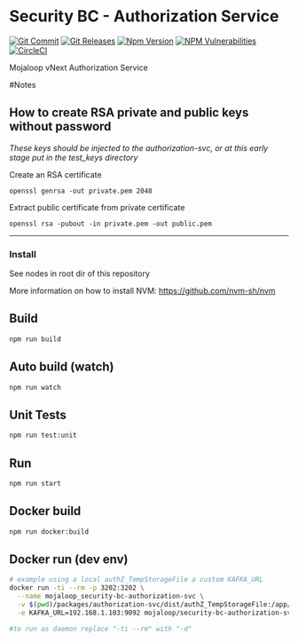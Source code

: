 # Security BC - Authorization Service

[![Git Commit](https://img.shields.io/github/last-commit/mojaloop/security-bc.svg?style=flat)](https://github.com/mojaloop/security-bc/commits/master)
[![Git Releases](https://img.shields.io/github/release/mojaloop/security-bc.svg?style=flat)](https://github.com/mojaloop/security-bc/releases)
[![Npm Version](https://img.shields.io/npm/v/@mojaloop-poc/security-bc.svg?style=flat)](https://www.npmjs.com/package/@mojaloop-poc/security-bc)
[![NPM Vulnerabilities](https://img.shields.io/snyk/vulnerabilities/npm/@mojaloop/security-bc.svg?style=flat)](https://www.npmjs.com/package/@mojaloop-poc/security-bc)
[![CircleCI](https://circleci.com/gh/mojaloop/security-bc.svg?style=svg)](https://circleci.com/gh/mojaloop/security-bc)

Mojaloop vNext Authorization Service


#Notes

## How to create RSA private and public keys without password

*These keys should be injected to the authorization-svc, or at this early stage put in the test_keys directory*

Create an RSA certificate

`openssl genrsa -out private.pem 2048`

Extract public certificate from private certificate

`openssl rsa -pubout -in private.pem -out public.pem`

---

### Install
See nodes in root dir of this repository

More information on how to install NVM: https://github.com/nvm-sh/nvm

## Build

```bash
npm run build
```

## Auto build (watch)

```bash
npm run watch
```

## Unit Tests

```bash
npm run test:unit
```


## Run

```bash
npm run start
```

## Docker build
```bash
npm run docker:build
```

## Docker run (dev env)
```bash
# example using a local authZ_TempStorageFile a custom KAFKA_URL
docker run -ti --rm -p 3202:3202 \
  --name mojaloop_security-bc-authorization-svc \
  -v $(pwd)/packages/authorization-svc/dist/authZ_TempStorageFile:/app/data/authZ_TempStorageFile \
  -e KAFKA_URL=192.168.1.103:9092 mojaloop/security-bc-authorization-svc

#to run as daemon replace "-ti --rm" with "-d"
```
